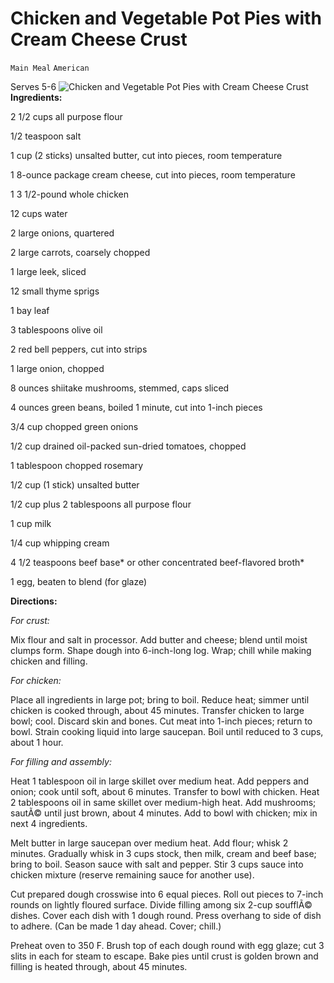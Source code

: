 # Chicken and Vegetable Pot Pies with Cream Cheese Crust

`Main Meal` `American`

Serves 5-6
![Chicken and Vegetable Pot Pies with Cream Cheese Crust](http://www.epicurious.com/images/recipesmenus/2001/2001_february/104683_116.jpg)**Ingredients:**  

2 1/2 cups all purpose flour

1/2 teaspoon salt

1 cup (2 sticks) unsalted butter, cut into pieces, room temperature

1 8-ounce package cream cheese, cut into pieces, room temperature

1 3 1/2-pound whole chicken

12 cups water

2 large onions, quartered

2 large carrots, coarsely chopped

1 large leek, sliced

12 small thyme sprigs

1 bay leaf

3 tablespoons olive oil

2 red bell peppers, cut into strips

1 large onion, chopped

8 ounces shiitake mushrooms, stemmed, caps sliced

4 ounces green beans, boiled 1 minute, cut into 1-inch pieces

3/4 cup chopped green onions

1/2 cup drained oil-packed sun-dried tomatoes, chopped

1 tablespoon chopped rosemary

1/2 cup (1 stick) unsalted butter

1/2 cup plus 2 tablespoons all purpose flour

1 cup milk

1/4 cup whipping cream

4 1/2 teaspoons beef base* or other concentrated beef-flavored broth*

1 egg, beaten to blend (for glaze)

**Directions:**

_For crust:_

Mix flour and salt in processor. Add butter and cheese; blend until moist clumps form. Shape dough into 6-inch-long log. Wrap; chill while making chicken and filling.

_For chicken:_

Place all ingredients in large pot; bring to boil. Reduce heat; simmer until chicken is cooked through, about 45 minutes. Transfer chicken to large bowl; cool. Discard skin and bones. Cut meat into 1-inch pieces; return to bowl. Strain cooking liquid into large saucepan. Boil until reduced to 3 cups, about 1 hour.

_For filling and assembly:_

Heat 1 tablespoon oil in large skillet over medium heat. Add peppers and onion; cook until soft, about 6 minutes. Transfer to bowl with chicken. Heat 2 tablespoons oil in same skillet over medium-high heat. Add mushrooms; sautÃ© until just brown, about 4 minutes. Add to bowl with chicken; mix in next 4 ingredients.

Melt butter in large saucepan over medium heat. Add flour; whisk 2 minutes. Gradually whisk in 3 cups stock, then milk, cream and beef base; bring to boil. Season sauce with salt and pepper. Stir 3 cups sauce into chicken mixture (reserve remaining sauce for another use).

Cut prepared dough crosswise into 6 equal pieces. Roll out pieces to 7-inch rounds on lightly floured surface. Divide filling among six 2-cup soufflÃ© dishes. Cover each dish with 1 dough round. Press overhang to side of dish to adhere. (Can be made 1 day ahead. Cover; chill.)

Preheat oven to 350 F. Brush top of each dough round with egg glaze; cut 3 slits in each for steam to escape. Bake pies until crust is golden brown and filling is heated through, about 45 minutes.

